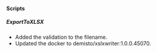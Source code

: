 
#### Scripts
##### ExportToXLSX
- Added the validation to the filename.
- Updated the docker to demisto/xslxwriter:1.0.0.45070.
